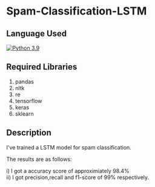 # Spam-Classification-LSTM

## Language Used

[![Python 3.9](https://img.shields.io/badge/python-3.9-blue.svg)](https://www.python.org/downloads/release/python-390/)

## Required Libraries

1. pandas
2. nltk
3. re
4. tensorflow
5. keras
6. sklearn

## Description

I've trained a LSTM model for spam classification.

The results are as follows:

i) I got a accuracy score of approximiately 98.4% <br>
ii) I got precision,recall and f1-score of 99% respectively.

